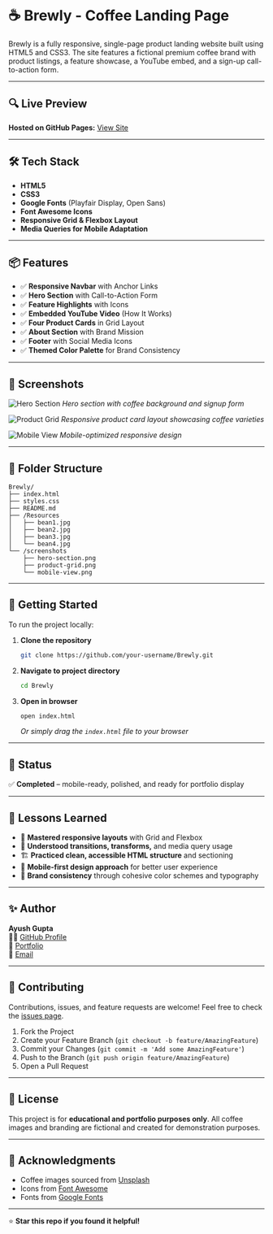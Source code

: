 # ☕ Brewly - Coffee Landing Page

Brewly is a fully responsive, single-page product landing website built using HTML5 and CSS3. The site features a fictional premium coffee brand with product listings, a feature showcase, a YouTube embed, and a sign-up call-to-action form.

---

## 🔍 Live Preview

**Hosted on GitHub Pages:** [View Site](https://your-username.github.io/Brewly)

---

## 🛠️ Tech Stack

- **HTML5**
- **CSS3**
- **Google Fonts** (Playfair Display, Open Sans)
- **Font Awesome Icons**
- **Responsive Grid & Flexbox Layout**
- **Media Queries for Mobile Adaptation**

---

## 📦 Features

- ✅ **Responsive Navbar** with Anchor Links
- ✅ **Hero Section** with Call-to-Action Form
- ✅ **Feature Highlights** with Icons
- ✅ **Embedded YouTube Video** (How It Works)
- ✅ **Four Product Cards** in Grid Layout
- ✅ **About Section** with Brand Mission
- ✅ **Footer** with Social Media Icons
- ✅ **Themed Color Palette** for Brand Consistency

---

## 📸 Screenshots

![Hero Section](./screenshots/hero-section.png)
*Hero section with coffee background and signup form*

![Product Grid](./screenshots/product-grid.png)
*Responsive product card layout showcasing coffee varieties*

![Mobile View](./screenshots/mobile-view.png)
*Mobile-optimized responsive design*

---

## 📁 Folder Structure

```
Brewly/
├── index.html
├── styles.css
├── README.md
├── /Resources
│   ├── bean1.jpg
│   ├── bean2.jpg
│   ├── bean3.jpg
│   └── bean4.jpg
└── /screenshots
    ├── hero-section.png
    ├── product-grid.png
    └── mobile-view.png
```

---

## 🚀 Getting Started

To run the project locally:

1. **Clone the repository**
   ```bash
   git clone https://github.com/your-username/Brewly.git
   ```

2. **Navigate to project directory**
   ```bash
   cd Brewly
   ```

3. **Open in browser**
   ```bash
   open index.html
   ```
   *Or simply drag the `index.html` file to your browser*

---

## 📌 Status

✅ **Completed** – mobile-ready, polished, and ready for portfolio display

---

## 🧠 Lessons Learned

- 🎯 **Mastered responsive layouts** with Grid and Flexbox
- 🎨 **Understood transitions, transforms,** and media query usage
- 🏗️ **Practiced clean, accessible HTML structure** and sectioning
- 📱 **Mobile-first design approach** for better user experience
- 🎪 **Brand consistency** through cohesive color schemes and typography

---

## ✨ Author

**Ayush Gupta**  
👨‍💻 [GitHub Profile](https://github.com/your-username)  
💼 [Portfolio](https://your-portfolio-link.com)  
📧 [Email](mailto:your-email@example.com)

---

## 🤝 Contributing

Contributions, issues, and feature requests are welcome! Feel free to check the [issues page](https://github.com/your-username/Brewly/issues).

1. Fork the Project
2. Create your Feature Branch (`git checkout -b feature/AmazingFeature`)
3. Commit your Changes (`git commit -m 'Add some AmazingFeature'`)
4. Push to the Branch (`git push origin feature/AmazingFeature`)
5. Open a Pull Request

---

## 📜 License

This project is for **educational and portfolio purposes only**. All coffee images and branding are fictional and created for demonstration purposes.

---

## 🙏 Acknowledgments

- Coffee images sourced from [Unsplash](https://unsplash.com)
- Icons from [Font Awesome](https://fontawesome.com)
- Fonts from [Google Fonts](https://fonts.google.com)

---

⭐ **Star this repo if you found it helpful!**